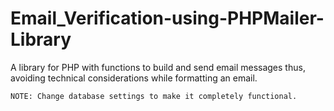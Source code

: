 # Email_Verification-using-PHPMailer-Library
A library for PHP with functions to build and send email messages thus, avoiding technical considerations while formatting an email.
```
NOTE: Change database settings to make it completely functional.
```
